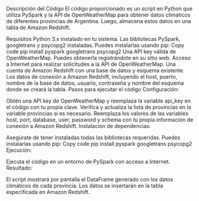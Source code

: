 Descripción del Código
El código proporcionado es un script en Python que utiliza PySpark y la API de OpenWeatherMap para obtener datos climáticos de diferentes provincias de Argentina. Luego, almacena estos datos en una tabla de Amazon Redshift.

Requisitos
Python 3.x instalado en tu sistema.
Las bibliotecas PySpark, googletrans y psycopg2 instaladas. Puedes instalarlas usando pip:
Copy code
pip install pyspark googletrans psycopg2
Una API key válida de OpenWeatherMap. Puedes obtenerla registrándote en su sitio web.
Acceso a Internet para realizar solicitudes a la API de OpenWeatherMap.
Una cuenta de Amazon Redshift con una base de datos y esquema existente.
Los datos de conexión a Amazon Redshift, incluyendo el host, puerto, nombre de la base de datos, usuario, contraseña y nombre del esquema donde se creará la tabla.
Pasos para ejecutar el código
Configuración:

Obtén una API key de OpenWeatherMap y reemplaza la variable api_key en el código con tu propia clave.
Verifica y actualiza la lista de provincias en la variable provincias si es necesario.
Reemplaza los valores de las variables host, port, database, user, password y schema con tu propia información de conexión a Amazon Redshift.
Instalación de dependencias:

Asegúrate de tener instaladas todas las bibliotecas requeridas. Puedes instalarlas usando pip:
Copy code
pip install pyspark googletrans psycopg2
Ejecución:

Ejecuta el código en un entorno de PySpark con acceso a Internet.
Resultado:

El script mostrará por pantalla el DataFrame generado con los datos climáticos de cada provincia.
Los datos se insertarán en la tabla especificada en Amazon Redshift.
